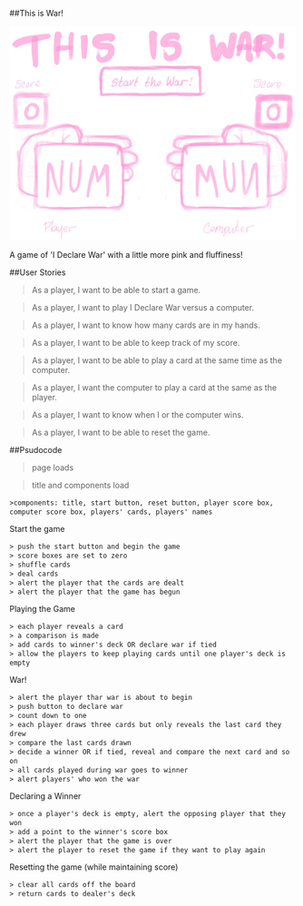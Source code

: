 ##This is War!

![](./ThisisWarWireframe.png)

A game of 'I Declare War' with a little more pink and fluffiness!



##User Stories

> As a player, I want to be able to start a game.

> As a player, I want to play I Declare War versus a computer.

> As a player, I want to know how many cards are in my hands.

> As a player, I want to be able to keep track of my score.

> As a player, I want to be able to play a card at the same time as the computer.

> As a player, I want the computer to play a card at the same as  the player.

> As a player, I want to know when I or the computer wins.

> As a player, I want to be able to reset the game.

##Psudocode

> page loads

> title and components load 

    >components: title, start button, reset button, player score box, computer score box, players' cards, players' names


Start the game 

    > push the start button and begin the game  
    > score boxes are set to zero
    > shuffle cards
    > deal cards
    > alert the player that the cards are dealt
    > alert the player that the game has begun 

Playing the Game

    > each player reveals a card
    > a comparison is made
    > add cards to winner's deck OR declare war if tied
    > allow the players to keep playing cards until one player's deck is empty

War!

    > alert the player thar war is about to begin
    > push button to declare war
    > count down to one 
    > each player draws three cards but only reveals the last card they drew
    > compare the last cards drawn
    > decide a winner OR if tied, reveal and compare the next card and so on
    > all cards played during war goes to winner
    > alert players' who won the war

Declaring a Winner

    > once a player's deck is empty, alert the opposing player that they won
    > add a point to the winner's score box
    > alert the player that the game is over
    > alert the player to reset the game if they want to play again


Resetting the game (while maintaining score)

    > clear all cards off the board
    > return cards to dealer's deck